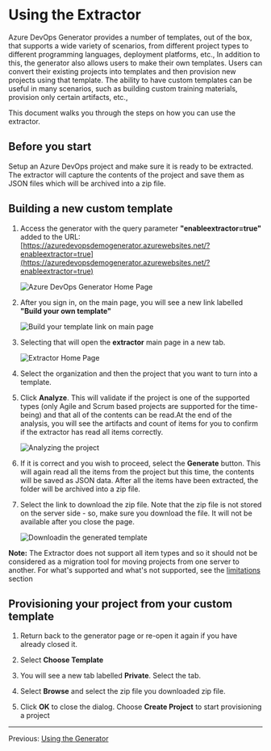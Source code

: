 # Using the Extractor

Azure DevOps Generator provides a number of templates, out of the box, that supports a wide variety of scenarios, from different project types to different programming languages, deployment platforms, etc., In addition to this, the generator also allows users to make their own templates. Users can convert their existing projects into templates and then provision new projects using that template. The ability to have custom templates can be useful in many scenarios, such as building custom training materials, provision only certain artifacts, etc., 

This document walks you through the steps on how you can use the extractor.

## Before you start

Setup an Azure DevOps project and make sure it is ready to be extracted. The extractor will capture the contents of the project and save them as JSON files  which will be archived into a zip file.

## Building a new custom template

1. Access the generator with the query parameter **"enableextractor=true"** added to the URL: [https://azuredevopsdemogenerator.azurewebsites.net/?enableextractor=true](https://azuredevopsdemogenerator.azurewebsites.net/?enableextractor=true)

    ![Azure DevOps Generator Home Page](./About-Azure-DevOps-Demo-Generator/images/homepage.png)

1. After you sign in, on the main page, you will see a new link labelled **"Build your own template"**

    ![Build your template link on main page](./About-Azure-DevOps-Demo-Generator/images/buildyourtemplatelink.png)

1. Selecting that will open the **extractor** main page in a new tab. 

    ![Extractor Home Page](./About-Azure-DevOps-Demo-Generator/images/extractorhomepage.png)

1. Select the organization and then the project that you want to turn into a template.

1. Click **Analyze**. This will validate if the project is one of the supported types (only Agile and Scrum based projects are supported for the time-being) and that all of the contents can be read.At the end of the analysis, you will see the artifacts and count of items for you to confirm if the extractor has read all items correctly.

    ![Analyzing the project](./About-Azure-DevOps-Demo-Generator/images/analyze.png)

1. If it is correct and you wish to proceed, select the **Generate** button. This will again read all the items from the project but this time, the contents will be saved as JSON data. After all the items have been extracted, the folder will be archived into a zip file.

1. Select the link to download the zip file. Note that the zip file is not stored on the server side - so, make sure you download the file.  It will not be available after you close the page. 

    ![Downloadin the generated template](./About-Azure-DevOps-Demo-Generator/images/generatedfile.png)

**Note:** The Extractor does not support all item types and so it should not be considered as a migration tool for moving projects from one server to another. For what's supported and what's not supported, see the [limitations]() section

## Provisioning your project from your custom template

1. Return back to the generator page  or re-open it again if you have already closed it.

1. Select **Choose Template**

1. You will see a new tab labelled **Private**. Select the tab.

1. Select **Browse** and select the zip file you downloaded zip file.

1. Click **OK** to close the dialog. Choose **Create Project** to start provisioning a project

-------------

Previous: [Using the Generator](./Using-The-Generator.md)
